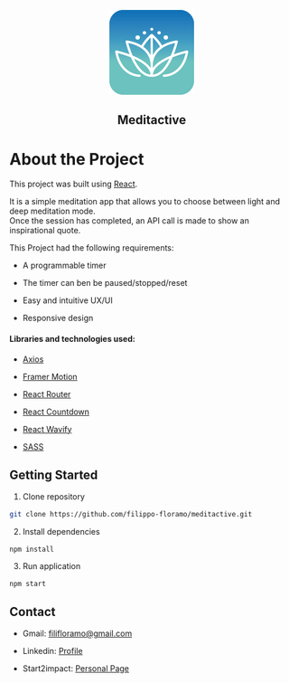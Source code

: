 <p align="center">

   <a href="https://meditactive.netlify.app">
      <img src="/public/logo.png">
   </a>

   <h2 align="center">Meditactive</h2>
   
</p>


# About the Project

This project was built using [React](https://reactjs.org/).

It is a simple meditation app that allows you to choose between light and deep meditation mode.\
Once the session has completed, an API call is made to show an inspirational quote.

This Project had the following requirements:

- A programmable timer

- The timer can ben be paused/stopped/reset

- Easy and intuitive UX/UI

- Responsive design


#### Libraries and technologies used:

- [Axios](https://github.com/axios/axios)

- [Framer Motion](https://github.com/framer/motion)

- [React Router](https://github.com/remix-run/react-router)

- [React Countdown](https://github.com/ndresx/react-countdown)

- [React Wavify](https://github.com/woofers/react-wavify)

- [SASS](https://github.com/sass/sass)


## Getting Started

1. Clone repository

```sh
git clone https://github.com/filippo-floramo/meditactive.git
```

2. Install dependencies

```npm
npm install
```

3. Run application

```npm
npm start
```
## Contact

- Gmail: filifloramo@gmail.com

- Linkedin: [Profile](https://www.linkedin.com/in/filippo-floramo-296154214/)

- Start2impact: [Personal Page](https://talent.start2impact.it/profile/filippo-floramo)